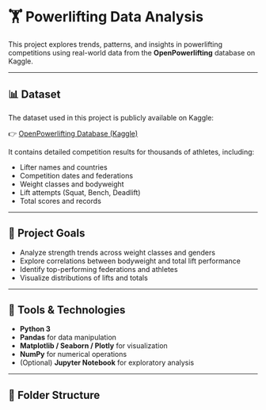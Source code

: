 # 🏋️ Powerlifting Data Analysis

This project explores trends, patterns, and insights in powerlifting competitions using real-world data from the **OpenPowerlifting** database on Kaggle.

---

## 📊 Dataset

The dataset used in this project is publicly available on Kaggle:

👉 [OpenPowerlifting Database (Kaggle)](https://www.kaggle.com/datasets/open-powerlifting/powerlifting-database?utm_source=chatgpt.com)

It contains detailed competition results for thousands of athletes, including:
- Lifter names and countries
- Competition dates and federations
- Weight classes and bodyweight
- Lift attempts (Squat, Bench, Deadlift)
- Total scores and records

---

## 🎯 Project Goals

- Analyze strength trends across weight classes and genders  
- Explore correlations between bodyweight and total lift performance  
- Identify top-performing federations and athletes  
- Visualize distributions of lifts and totals

---

## 🧰 Tools & Technologies

- **Python 3**
- **Pandas** for data manipulation  
- **Matplotlib / Seaborn / Plotly** for visualization  
- **NumPy** for numerical operations  
- (Optional) **Jupyter Notebook** for exploratory analysis  

---

## 🧩 Folder Structure

